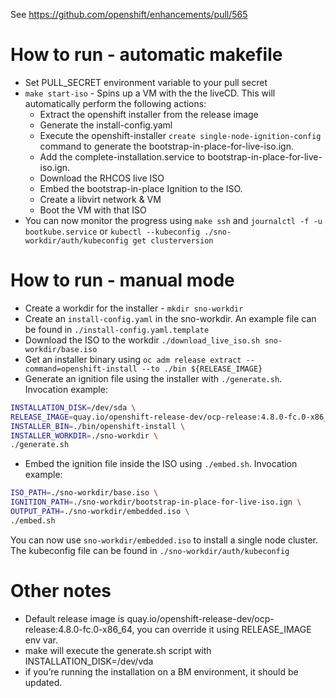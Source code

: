 See https://github.com/openshift/enhancements/pull/565

# How to run - automatic makefile
- Set PULL_SECRET environment variable to your pull secret
- `make start-iso` - Spins up a VM with the the liveCD. This will automatically perform the following actions:
	- Extract the openshift installer from the release image
	- Generate the install-config.yaml 
	- Execute the openshift-installer `create single-node-ignition-config` command to generate the bootstrap-in-place-for-live-iso.ign.
	- Add the complete-installation.service to bootstrap-in-place-for-live-iso.ign.
	- Download the RHCOS live ISO
	- Embed the bootstrap-in-place Ignition to the ISO.
	- Create a libvirt network & VM
	- Boot the VM with that ISO
- You can now monitor the progress using `make ssh` and `journalctl -f -u bootkube.service` or `kubectl --kubeconfig ./sno-workdir/auth/kubeconfig get clusterversion`

# How to run - manual mode
- Create a workdir for the installer - `mkdir sno-workdir`
- Create an `install-config.yaml` in the sno-workdir. An example file can be found in `./install-config.yaml.template`
- Download the ISO to the workdir `./download_live_iso.sh sno-workdir/base.iso`
- Get an installer binary using `oc adm release extract --command=openshift-install --to ./bin ${RELEASE_IMAGE}
` 
- Generate an ignition file using the installer with `./generate.sh`. Invocation example:
```bash
INSTALLATION_DISK=/dev/sda \
RELEASE_IMAGE=quay.io/openshift-release-dev/ocp-release:4.8.0-fc.0-x86_64 \
INSTALLER_BIN=./bin/openshift-install \
INSTALLER_WORKDIR=./sno-workdir \
./generate.sh
```
- Embed the ignition file inside the ISO using `./embed.sh`. Invocation example:
```bash
ISO_PATH=./sno-workdir/base.iso \
IGNITION_PATH=./sno-workdir/bootstrap-in-place-for-live-iso.ign \
OUTPUT_PATH=./sno-workdir/embedded.iso \
./embed.sh
```

You can now use `sno-workdir/embedded.iso` to install a single node cluster. The kubeconfig file can be found in `./sno-workdir/auth/kubeconfig`

# Other notes

* Default release image is quay.io/openshift-release-dev/ocp-release:4.8.0-fc.0-x86_64, you can override it using RELEASE_IMAGE env var.
* make will execute the generate.sh script with INSTALLATION_DISK=/dev/vda
* if you’re running the installation on a BM environment, it should be updated.

